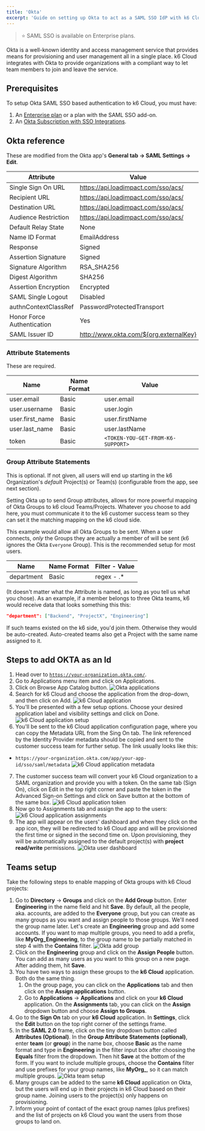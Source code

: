 ```yaml
---
title: 'Okta'
excerpt: 'Guide on setting up Okta to act as a SAML SSO IdP with k6 Cloud'
---
```


> ⭐️ SAML SSO is available on Enterprise plans.

Okta is a well-known identity and access management service that provides means for provisioning and user management all in a single place.
k6 Cloud integrates with Okta to provide organizations with a compliant way to let team members to join and leave the service.

## Prerequisites

To setup Okta SAML SSO based authentication to k6 Cloud, you must have:

1. An [Enterprise plan](https://k6.io/pricing) or a plan with the SAML SSO add-on.
2. An [Okta Subscription with SSO Integrations](https://www.okta.com/pricing/).

## Okta reference

These are modified from the Okta app's **General tab -> SAML Settings -> Edit**.

| Attribute                  | Value                                  |
| -------------------------- | -------------------------------------- |
| Single Sign On URL         | https://api.loadimpact.com/sso/acs/    |
| Recipient URL              | https://api.loadimpact.com/sso/acs/    |
| Destination URL            | https://api.loadimpact.com/sso/acs/    |
| Audience Restriction       | https://api.loadimpact.com/sso/acs/    |
| Default Relay State        | None                                   |
| Name ID Format             | EmailAddress                           |
| Response                   | Signed                                 |
| Assertion Signature        | Signed                                 |
| Signature Algorithm        | RSA_SHA256                             |
| Digest Algorithm           | SHA256                                 |
| Assertion Encryption       | Encrypted                              |
| SAML Single Logout         | Disabled                               |
| authnContextClassRef       | PasswordProtectedTransport             |
| Honor Force Authentication | Yes                                    |
| SAML Issuer ID             | http://www.okta.com/${org.externalKey} |

### Attribute Statements

These are required.

| Name            | Name Format | Value              |
| --------------- | ----------- | ------------------ |
| user.email      | Basic       | user.email         |
| user.username   | Basic       | user.login         |
| user.first_name | Basic       | user.firstName     |
| user.last_name  | Basic       | user.lastName      |
| token           | Basic       | `<TOKEN-YOU-GET-FROM-K6-SUPPORT>` |

### Group Attribute Statements

This is optional. If not given, all users will end up starting in the k6 Organization's _default_ Project(s) or Team(s) (configurable from the app, see next section).

Setting Okta up to send Group attributes, allows for more powerful mapping of Okta Groups to k6 cloud Teams/Projects. Whatever you choose to add here, you must communicate it to the k6 customer success team so they can set it the matching mapping on the k6 cloud side.

This example would allow all Okta Groups to be sent. When a user connects, _only_ the Groups they are actually a member of will be sent (k6 ignores the Okta `Everyone` Group). This is the recommended setup for most users.

| Name            | Name Format | Filter - Value  |
| --------------- | ----------- | --------------- |
| department      | Basic       | regex - .*      |

(It doesn't matter what the Attribute is named, as long as you tell us what you chose).
As an example, if a member belongs to three Okta teams, k6 would receive  data that looks something this this:

```JSON
"department": ["Backend", "ProjectX", "Engineering"]
```

If such teams existed on the k6 side, you'd join them. Otherwise they would be auto-created. Auto-created teams also get a Project with the same name assigned to it.

## Steps to add OKTA as an Id

1. Head over to [`https://your-organization.okta.com/`](https://your-organization.okta.com/).
2. Go to Applications menu item and click on Applications.
3. Click on Browse App Catalog button.
![Okta applications](images/02-Okta/okta-apps.png)
4. Search for k6 Cloud and choose the application from the drop-down, and then click on Add.
![k6 Cloud application](images/02-Okta/okta-k6-cloud-app.png)
5. You'll be presented with a few setup options. Choose your desired application label and visibility settings and click on Done.
![k6 Cloud application setup](images/02-Okta/okta-k6-cloud-app-setup.png)
6. You'll be sent to the k6 Cloud application configuration page, where you can copy the Metadata URL from the Sing On tab. The link referenced by the Identity Provider metadata should be copied and sent to the customer success team for further setup. The link usually looks like this:

  - `https://your-organization.okta.com/app/your-app-id/sso/saml/metadata`
![k6 Cloud application metadata](images/02-Okta/okta-k6-cloud-app-metadata-url.png)
7. The customer success team will convert your k6 Cloud organization to a SAML organization and provide you with a token. On the same tab (Sign On), click on Edit in the top right corner and paste the token in the Advanced Sign-on Settings and click on Save button at the bottom of the same box.
![k6 Cloud application token](images/02-Okta/okta-k6-cloud-app-token.png)
8. Now go to Assignments tab and assign the app to the users:
![k6 Cloud application assignments](images/02-Okta/okta-k6-cloud-app-assignments.png)
9. The app will appear on the users' dashboard and when they click on the app icon, they will be redirected to k6 Cloud app and will be provisioned the first time or signed in the second time on. Upon provisioning, they will be automatically assigned to the default project(s) with **project read/write** permissions.
![Okta user dashboard](images/02-Okta/okta-user-dashboard.png)

## Teams setup

Take the following steps to enable mapping of Okta groups with k6 Cloud projects:

1. Go to **Directory** -> **Groups** and click on the **Add Group** button. Enter **Engineering** in the name field and hit **Save**.
By default, all the people, aka. accounts, are added to the **Everyone** group, but you can create as many groups as you want and assign people to those groups. We'll need the group name later. Let's create an **Engineering** group and add some accounts. If you want to map multiple groups, you need to add a prefix, like **MyOrg_Engineering**, to the group name to be partially matched in step 4 with the **Contains** filter.
    ![Okta add group](images/02-Okta/okta-add-group.png)
2. Click on the **Engineering** group and click on the **Assign People** button. You can add as many users as you want to this group on a new page. After adding them, hit **Save**.
3. You have two ways to assign these groups to the **k6 Cloud** application. Both do the same thing.
   1. On the group page, you can click on the **Applications** tab and then click on the **Assign applications** button.
   2. Go to **Applications** -> **Applications** and click on your **k6 Cloud** application. On the **Assignments** tab, you can click on the **Assign** dropdown button and choose **Assign to Groups**.
4. Go to the **Sign On** tab on your **k6 Cloud** application. In **Settings**, click the **Edit** button on the top right corner of the settings frame.
5. In the **SAML 2.0** frame, click on the tiny dropdown button called **Attributes (Optional)**. In the **Group Attribute Statements (optional)**, enter **team** (or **group**) in the name box, choose **Basic** as the name format and type in **Engineering** in the filter input box after choosing the **Equals** filter from the dropdown. Then hit **Save** at the bottom of the form. If you want to include multiple groups, choose the **Contains** filter and use prefixes for your group names, like **MyOrg_**, so it can match multiple groups.
    ![Okta team setup](images/02-Okta/okta-team.png)
6. Many groups can be added to the same **k6 Cloud** application on Okta, but the users will end up in their projects in k6 Cloud based on their group name. Joining users to the project(s) only happens on provisioning.
7. Inform your point of contact of the exact group names (plus prefixes) and the list of projects on k6 Cloud you want the users from those groups to land on.
